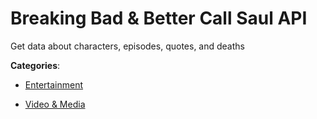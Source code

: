 # Breaking Bad & Better Call Saul API


Get data about characters, episodes, quotes, and deaths



**Categories**:

- [Entertainment](https://github.com/apis-list/apis-list#entertainment)

- [Video & Media](https://github.com/apis-list/apis-list#video-and-media)



